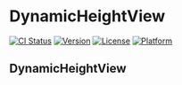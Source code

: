 # DynamicHeightView

[![CI Status](https://img.shields.io/travis/Jeon0976/DynamicHeightView.svg?style=flat)](https://travis-ci.org/Jeon0976/DynamicHeightView)
[![Version](https://img.shields.io/cocoapods/v/DynamicHeightView.svg?style=flat)](https://cocoapods.org/pods/DynamicHeightView)
[![License](https://img.shields.io/cocoapods/l/DynamicHeightView.svg?style=flat)](https://cocoapods.org/pods/DynamicHeightView)
[![Platform](https://img.shields.io/cocoapods/p/DynamicHeightView.svg?style=flat)](https://cocoapods.org/pods/DynamicHeightView)

## DynamicHeightView 


